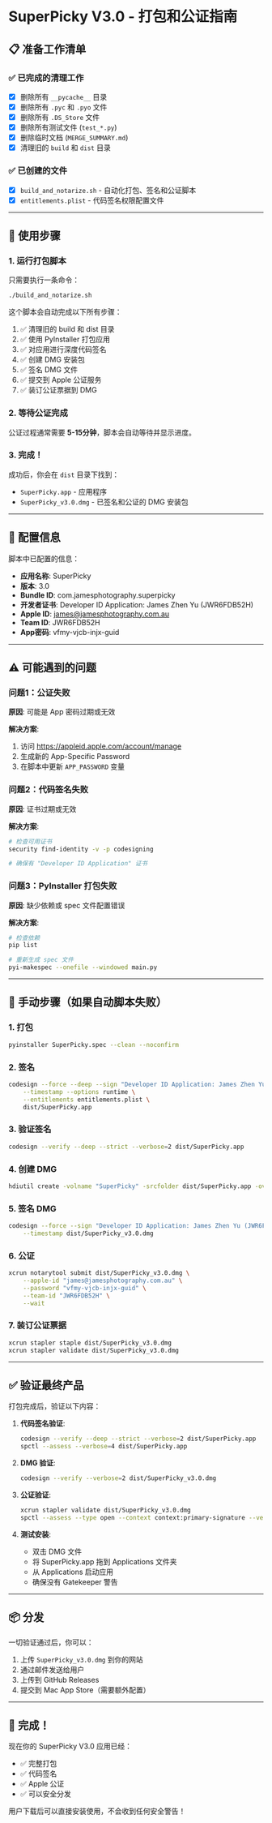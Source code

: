 # SuperPicky V3.0 - 打包和公证指南

## 📋 准备工作清单

### ✅ 已完成的清理工作
- [x] 删除所有 `__pycache__` 目录
- [x] 删除所有 `.pyc` 和 `.pyo` 文件
- [x] 删除所有 `.DS_Store` 文件
- [x] 删除所有测试文件 (`test_*.py`)
- [x] 删除临时文档 (`MERGE_SUMMARY.md`)
- [x] 清理旧的 `build` 和 `dist` 目录

### ✅ 已创建的文件
- [x] `build_and_notarize.sh` - 自动化打包、签名和公证脚本
- [x] `entitlements.plist` - 代码签名权限配置文件

---

## 🚀 使用步骤

### 1. 运行打包脚本

只需要执行一条命令：

```bash
./build_and_notarize.sh
```

这个脚本会自动完成以下所有步骤：
1. ✅ 清理旧的 build 和 dist 目录
2. ✅ 使用 PyInstaller 打包应用
3. ✅ 对应用进行深度代码签名
4. ✅ 创建 DMG 安装包
5. ✅ 签名 DMG 文件
6. ✅ 提交到 Apple 公证服务
7. ✅ 装订公证票据到 DMG

### 2. 等待公证完成

公证过程通常需要 **5-15分钟**，脚本会自动等待并显示进度。

### 3. 完成！

成功后，你会在 `dist` 目录下找到：
- `SuperPicky.app` - 应用程序
- `SuperPicky_v3.0.dmg` - 已签名和公证的 DMG 安装包

---

## 🔧 配置信息

脚本中已配置的信息：
- **应用名称**: SuperPicky
- **版本**: 3.0
- **Bundle ID**: com.jamesphotography.superpicky
- **开发者证书**: Developer ID Application: James Zhen Yu (JWR6FDB52H)
- **Apple ID**: james@jamesphotography.com.au
- **Team ID**: JWR6FDB52H
- **App密码**: vfmy-vjcb-injx-guid

---

## ⚠️ 可能遇到的问题

### 问题1：公证失败
**原因**: 可能是 App 密码过期或无效

**解决方案**:
1. 访问 https://appleid.apple.com/account/manage
2. 生成新的 App-Specific Password
3. 在脚本中更新 `APP_PASSWORD` 变量

### 问题2：代码签名失败
**原因**: 证书过期或无效

**解决方案**:
```bash
# 检查可用证书
security find-identity -v -p codesigning

# 确保有 "Developer ID Application" 证书
```

### 问题3：PyInstaller 打包失败
**原因**: 缺少依赖或 spec 文件配置错误

**解决方案**:
```bash
# 检查依赖
pip list

# 重新生成 spec 文件
pyi-makespec --onefile --windowed main.py
```

---

## 📝 手动步骤（如果自动脚本失败）

### 1. 打包
```bash
pyinstaller SuperPicky.spec --clean --noconfirm
```

### 2. 签名
```bash
codesign --force --deep --sign "Developer ID Application: James Zhen Yu (JWR6FDB52H)" \
    --timestamp --options runtime \
    --entitlements entitlements.plist \
    dist/SuperPicky.app
```

### 3. 验证签名
```bash
codesign --verify --deep --strict --verbose=2 dist/SuperPicky.app
```

### 4. 创建 DMG
```bash
hdiutil create -volname "SuperPicky" -srcfolder dist/SuperPicky.app -ov -format UDZO dist/SuperPicky_v3.0.dmg
```

### 5. 签名 DMG
```bash
codesign --force --sign "Developer ID Application: James Zhen Yu (JWR6FDB52H)" \
    --timestamp dist/SuperPicky_v3.0.dmg
```

### 6. 公证
```bash
xcrun notarytool submit dist/SuperPicky_v3.0.dmg \
    --apple-id "james@jamesphotography.com.au" \
    --password "vfmy-vjcb-injx-guid" \
    --team-id "JWR6FDB52H" \
    --wait
```

### 7. 装订公证票据
```bash
xcrun stapler staple dist/SuperPicky_v3.0.dmg
xcrun stapler validate dist/SuperPicky_v3.0.dmg
```

---

## ✅ 验证最终产品

打包完成后，验证以下内容：

1. **代码签名验证**:
   ```bash
   codesign --verify --deep --strict --verbose=2 dist/SuperPicky.app
   spctl --assess --verbose=4 dist/SuperPicky.app
   ```

2. **DMG 验证**:
   ```bash
   codesign --verify --verbose=2 dist/SuperPicky_v3.0.dmg
   ```

3. **公证验证**:
   ```bash
   xcrun stapler validate dist/SuperPicky_v3.0.dmg
   spctl --assess --type open --context context:primary-signature --verbose=4 dist/SuperPicky_v3.0.dmg
   ```

4. **测试安装**:
   - 双击 DMG 文件
   - 将 SuperPicky.app 拖到 Applications 文件夹
   - 从 Applications 启动应用
   - 确保没有 Gatekeeper 警告

---

## 📦 分发

一切验证通过后，你可以：
1. 上传 `SuperPicky_v3.0.dmg` 到你的网站
2. 通过邮件发送给用户
3. 上传到 GitHub Releases
4. 提交到 Mac App Store（需要额外配置）

---

## 🎉 完成！

现在你的 SuperPicky V3.0 应用已经：
- ✅ 完整打包
- ✅ 代码签名
- ✅ Apple 公证
- ✅ 可以安全分发

用户下载后可以直接安装使用，不会收到任何安全警告！
